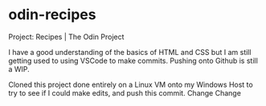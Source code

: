 # odin-recipes

Project: Recipes | The Odin Project

I have a good understanding of the basics of HTML and CSS
but I am still getting used to using VSCode to make commits.
Pushing onto Github is still a WIP.

Cloned this project done entirely on a Linux VM onto my Windows Host to try to see if I could make edits, and push this commit.
Change 
Change